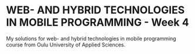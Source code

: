 # WEB- AND HYBRID TECHNOLOGIES IN MOBILE PROGRAMMING - Week 4

My solutions for web- and hybrid technologies in mobile programming course from Oulu University of Applied Sciences.
